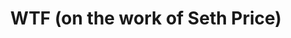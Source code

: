 ---
inv_num: 2016-060
add_credit:
url: 2016-060-wtf
title: WTF (on the work of Seth Price)
year: '2016'
display_year: '2016'
medium: Essay
dims:
pitch: 'Short essay on Seth Prices wrk, published in Seth Price: Social Synthetic
  :)'
ps:
live_url:
youtube:
related_code:
subheading:
download: wtf-2016-060-digital-master-ih.pdf
commission:
layout: things-i-made
---